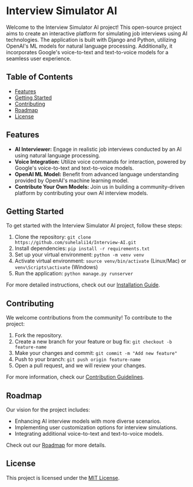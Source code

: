 
# Interview Simulator AI

Welcome to the Interview Simulator AI project! This open-source project aims to create an interactive platform for simulating job interviews using AI technologies. The application is built with Django and Python, utilizing OpenAI's ML models for natural language processing. Additionally, it incorporates Google's voice-to-text and text-to-voice models for a seamless user experience.

## Table of Contents

- [Features](#features)
- [Getting Started](#getting-started)
- [Contributing](#contributing)
- [Roadmap](#roadmap)
- [License](#license)

## Features

- **AI Interviewer:** Engage in realistic job interviews conducted by an AI using natural language processing.
- **Voice Integration:** Utilize voice commands for interaction, powered by Google's voice-to-text and text-to-voice models.
- **OpenAI ML Model:** Benefit from advanced language understanding provided by OpenAI's machine learning model.
- **Contribute Your Own Models:** Join us in building a community-driven platform by contributing your own AI interview models.

## Getting Started

To get started with the Interview Simulator AI project, follow these steps:

1. Clone the repository: `git clone https://github.com/suhelali14/Interview-AI.git`
2. Install dependencies: `pip install -r requirements.txt`
3. Set up your virtual environment: `python -m venv venv`
4. Activate virtual environment: `source venv/bin/activate` (Linux/Mac) or `venv\Scripts\activate` (Windows)
5. Run the application: `python manage.py runserver`

For more detailed instructions, check out our [Installation Guide](docs/installation.md).

## Contributing

We welcome contributions from the community! To contribute to the project:

1. Fork the repository.
2. Create a new branch for your feature or bug fix: `git checkout -b feature-name`
3. Make your changes and commit: `git commit -m "Add new feature"`
4. Push to your branch: `git push origin feature-name`
5. Open a pull request, and we will review your changes.

For more information, check our [Contribution Guidelines](CONTRIBUTING.md).

## Roadmap

Our vision for the project includes:

- Enhancing AI interview models with more diverse scenarios.
- Implementing user customization options for interview simulations.
- Integrating additional voice-to-text and text-to-voice models.

Check out our [Roadmap](roadmap.md) for more details.

## License

This project is licensed under the [MIT License](LICENSE).

